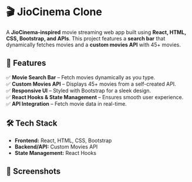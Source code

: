 # 🎬 JioCinema Clone

A **JioCinema-inspired** movie streaming web app built using **React, HTML, CSS, Bootstrap, and APIs**. This project features a **search bar** that dynamically fetches movies and a **custom movies API** with 45+ movies.

## 🚀 Features
✅ **Movie Search Bar** – Fetch movies dynamically as you type.  
✅ **Custom Movies API** – Displays 45+ movies from a self-created API.  
✅ **Responsive UI** – Styled with Bootstrap for a sleek design.  
✅ **React Hooks & State Management** – Ensures smooth user experience.  
✅ **API Integration** – Fetch movie data in real-time.  

## 🛠️ Tech Stack
- **Frontend:** React, HTML, CSS, Bootstrap  
- **Backend/API:** Custom Movies API  
- **State Management:** React Hooks  

## 📸 Screenshots
